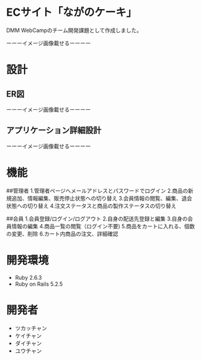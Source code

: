 # ECサイト「ながのケーキ」
DMM WebCampのチーム開発課題として作成しました。

ーーーイメージ画像載せるーーーー


# 設計
## ER図
ーーーイメージ画像載せるーーーー

## アプリケーション詳細設計
ーーーイメージ画像載せるーーーー


# 機能
##管理者
1.管理者ページへメールアドレスとパスワードでログイン
2.商品の新規追加、情報編集、販売停止状態への切り替え
3.会員情報の閲覧、編集、退会状態への切り替え
4.注文ステータスと商品の製作ステータスの切り替え

##会員
1.会員登録/ログイン/ログアウト
2.自身の配送先登録と編集
3.自身の会員情報の編集
4.商品一覧の閲覧（ログイン不要)
5.商品をカートに入れる、個数の変更、削除
6.カート内商品の注文、詳細確認


# 開発環境
- Ruby 2.6.3
- Ruby on Rails 5.2.5


# 開発者
- ツカッチャン
- ケイチャン
- ダイチャン
- ユウチャン
